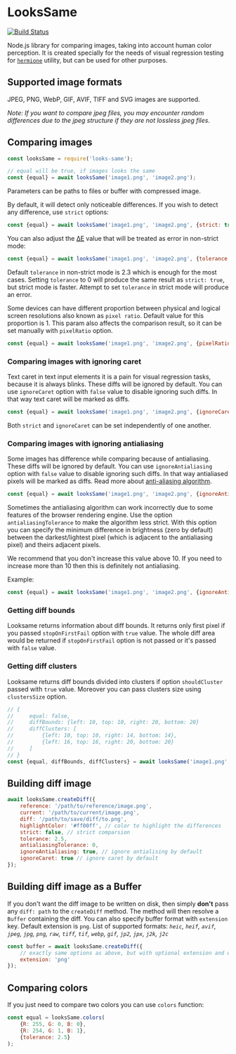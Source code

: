 # LooksSame

[![Build Status](https://travis-ci.org/gemini-testing/looks-same.svg?branch=master)](https://travis-ci.org/gemini-testing/looks-same)

Node.js library for comparing images, taking into account human color
perception. It is created specially for the needs of visual regression testing
for [`hermione`](http://github.com/gemini-testing/hermione) utility, but can be used
for other purposes.

## Supported image formats

JPEG, PNG, WebP, GIF, AVIF, TIFF and SVG images are supported.

*Note: If you want to compare jpeg files, you may encounter random differences due to the jpeg structure if they are not lossless jpeg files.*

## Comparing images

```javascript
const looksSame = require('looks-same');

// equal will be true, if images looks the same
const {equal} = await looksSame('image1.png', 'image2.png');
```

Parameters can be paths to files or buffer with compressed image.

By default, it will detect only noticeable differences. If you wish to detect any difference,
use `strict` options:

```javascript
const {equal} = await looksSame('image1.png', 'image2.png', {strict: true});
```

You can also adjust the [ΔE](http://en.wikipedia.org/wiki/Color_difference) value that will be treated as error
in non-strict mode:

```javascript
const {equal} = await looksSame('image1.png', 'image2.png', {tolerance: 5});
```

Default `tolerance` in non-strict mode is 2.3 which is enough for the most cases.
Setting `tolerance` to 0 will produce the same result as `strict: true`, but strict mode
is faster.
Attempt to set `tolerance` in strict mode will produce an error.

Some devices can have different proportion between physical and logical screen resolutions also
known as `pixel ratio`. Default value for this proportion is 1.
This param also affects the comparison result, so it can be set manually with `pixelRatio` option.

```javascript
const {equal} = await looksSame('image1.png', 'image2.png', {pixelRatio: 2});
```

### Comparing images with ignoring caret

Text caret in text input elements it is a pain for visual regression tasks, because it is always blinks. These diffs will be ignored by default. You can use `ignoreCaret` option with `false` value to disable ignoring such diffs. In that way text caret will be marked as diffs.

```javascript
const {equal} = await looksSame('image1.png', 'image2.png', {ignoreCaret: true});
```

Both `strict` and `ignoreCaret` can be set independently of one another.

### Comparing images with ignoring antialiasing

Some images has difference while comparing because of antialiasing. These diffs will be ignored by default. You can use `ignoreAntialiasing` option with `false` value to disable ignoring such diffs. In that way antialiased pixels will be marked as diffs. Read more about [anti-aliasing algorithm](http://www.eejournal.ktu.lt/index.php/elt/article/view/10058/5000).

```javascript
const {equal} = await looksSame('image1.png', 'image2.png', {ignoreAntialiasing: true});
```

Sometimes the antialiasing algorithm can work incorrectly due to some features of the browser rendering engine. Use the option `antialiasingTolerance` to make the algorithm less strict. With this option you can specify the minimum difference in brightness (zero by default) between the darkest/lightest pixel (which is adjacent to the antialiasing pixel) and theirs adjacent pixels.

We recommend that you don't increase this value above 10. If you need to increase more than 10 then this is definitely not antialiasing.

Example:
```javascript
const {equal} = await looksSame('image1.png', 'image2.png', {ignoreAntialiasing: true, antialiasingTolerance: 3});
```

### Getting diff bounds
Looksame returns information about diff bounds. It returns only first pixel if you passed `stopOnFirstFail` option with `true` value. The whole diff area would be returned if `stopOnFirstFail` option is not passed or it's passed with `false` value.

### Getting diff clusters
Looksame returns diff bounds divided into clusters if option `shouldCluster` passed with `true` value. Moreover you can pass clusters size using `clustersSize` option.

```javascript
// {
//     equal: false,
//     diffBounds: {left: 10, top: 10, right: 20, bottom: 20}
//     diffClusters: [
//         {left: 10, top: 10, right: 14, bottom: 14},
//         {left: 16, top: 16, right: 20, bottom: 20}
//     ]
// }
const {equal, diffBounds, diffClusters} = await looksSame('image1.png', 'image2.png', {shouldCluster: true, clustersSize: 10});
```

## Building diff image

```javascript
await looksSame.createDiff({
    reference: '/path/to/reference/image.png',
    current: '/path/to/current/image.png',
    diff: '/path/to/save/diff/to.png',
    highlightColor: '#ff00ff', // color to highlight the differences
    strict: false, // strict comparsion
    tolerance: 2.5,
    antialiasingTolerance: 0,
    ignoreAntialiasing: true, // ignore antialising by default
    ignoreCaret: true // ignore caret by default
});
```

## Building diff image as a Buffer

If you don't want the diff image to be written on disk, then simply **don't**
pass any `diff: path` to the `createDiff` method. The method will then
resolve a `Buffer` containing the diff. You can also specify buffer format
with `extension` key. Default extension is `png`. List of supported formats:
*`heic`, `heif`, `avif`, `jpeg`, `jpg`, `png`, `raw`, `tiff`, `tif`, `webp`, `gif`, `jp2`, `jpx`, `j2k`, `j2c`*

```javascript
const buffer = await looksSame.createDiff({
    // exactly same options as above, but with optional extension and without diff
    extension: 'png'
});
```

## Comparing colors

If you just need to compare two colors you can use `colors` function:

```javascript
const equal = looksSame.colors(
    {R: 255, G: 0, B: 0},
    {R: 254, G: 1, B: 1},
    {tolerance: 2.5}
);
```
